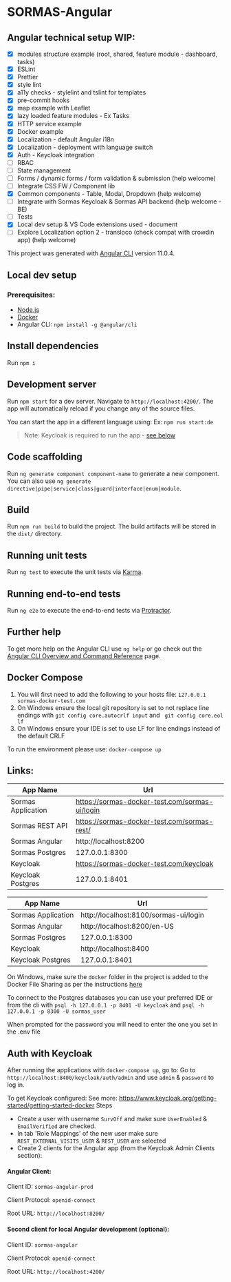 # SORMAS-Angular

## Angular technical setup WIP:

- [x] modules structure example (root, shared, feature module - dashboard, tasks)
- [x] ESLint
- [x] Prettier
- [x] style lint
- [x] a11y checks - stylelint and tslint for templates
- [x] pre-commit hooks
- [x] map example with Leaflet
- [x] lazy loaded feature modules - Ex Tasks
- [x] HTTP service example
- [x] Docker example
- [x] Localization - default Angular i18n
- [x] Localization - deployment with language switch
- [x] Auth - Keycloak integration
- [ ] RBAC
- [ ] State management
- [ ] Forms / dynamic forms / form validation & submission (help welcome)
- [ ] Integrate CSS FW / Component lib
- [x] Common components - Table, Modal, Dropdown (help welcome)
- [ ] Integrate with Sormas Keycloak & Sormas API backend (help welcome - BE)
- [ ] Tests
- [x] Local dev setup & VS Code extensions used - document
- [ ] Explore Localization option 2 - transloco (check compat with crowdin app) (help welcome)

This project was generated with [Angular CLI](https://github.com/angular/angular-cli) version 11.0.4.

## Local dev setup

### Prerequisites:

- [Node.js](https://nodejs.org/en/)
- [Docker](https://docs.docker.com/get-docker/)
- Angular CLI: `npm install -g @angular/cli`

## Install dependencies

Run `npm i`

## Development server

Run `npm start` for a dev server. Navigate to `http://localhost:4200/`. The app will automatically reload if you change any of the source files.

You can start the app in a different language using:
Ex: `npm run start:de`

> Note: Keycloak is required to run the app - [see below](https://github.com/hzi-braunschweig/SORMAS-Angular#auth-with-keycloak)

## Code scaffolding

Run `ng generate component component-name` to generate a new component. You can also use `ng generate directive|pipe|service|class|guard|interface|enum|module`.

## Build

Run `npm run build` to build the project. The build artifacts will be stored in the `dist/` directory.

## Running unit tests

Run `ng test` to execute the unit tests via [Karma](https://karma-runner.github.io).

## Running end-to-end tests

Run `ng e2e` to execute the end-to-end tests via [Protractor](http://www.protractortest.org/).

## Further help

To get more help on the Angular CLI use `ng help` or go check out the [Angular CLI Overview and Command Reference](https://angular.io/cli) page.

## Docker Compose

1. You will first need to add the following to your hosts file: `127.0.0.1 sormas-docker-test.com`
2. On Windows ensure the local git repository is set to not replace line endings with
   `git config core.autocrlf input` and ` git config core.eol lf`
3. On Windows ensure your IDE is set to use LF for line endings instead of the default CRLF

To run the environment please use: `docker-compose up`

## Links:
| App Name           | Url                                            |
| -------------------| -----------------------------------------------|
| Sormas Application | https://sormas-docker-test.com/sormas-ui/login |
| Sormas REST API    | https://sormas-docker-test.com/sormas-rest/    |
| Sormas Angular     | http://localhost:8200                          |
| Sormas Postgres    | 127.0.0.1:8300                                 |
| Keycloak           | https://sormas-docker-test.com/keycloak        |
| Keycloak Postgres  | 127.0.0.1:8401                                 |

| App Name           | Url                                   |
| ------------------ | ------------------------------------- |
| Sormas Application | http://localhost:8100/sormas-ui/login |
| Sormas Angular     | http://localhost:8200/en-US           |
| Sormas Postgres    | 127.0.0.1:8300                        |
| Keycloak           | http://localhost:8400                 |
| Keycloak Postgres  | 127.0.0.1:8401                        |

On Windows, make sure the `docker` folder in the project is added to the Docker File Sharing as per the instructions [here](https://docs.docker.com/docker-for-windows/)

To connect to the Postgres databases you can use your preferred IDE or from the cli with
`psql -h 127.0.0.1 -p 8401 -U keycloak` and
`psql -h 127.0.0.1 -p 8300 -U sormas_user`

When prompted for the password you will need to enter the one you set in the .env file 

## Auth with Keycloak

After running the applications with `docker-compose up`, go to:
Go to `http://localhost:8400/keycloak/auth/admin` and use `admin` & `password` to log in.

To get Keycloak configured:
See more: https://www.keycloak.org/getting-started/getting-started-docker
Steps

- Create a user with username `SurvOff` and make sure `UserEnabled` & `EmailVerified` are checked.
- In tab 'Role Mappings' of the new user make sure `REST_EXTERNAL_VISITS_USER` & `REST_USER` are selected
- Create 2 clients for the Angular app (from the Keycloak Admin Clients section):

#### Angular Client:

Client ID: `sormas-angular-prod`

Client Protocol: `openid-connect`

Root URL: `http://localhost:8200/`

#### Second client for local Angular development (optional):

Client ID: `sormas-angular`

Client Protocol: `openid-connect`

Root URL: `http://localhost:4200/`
